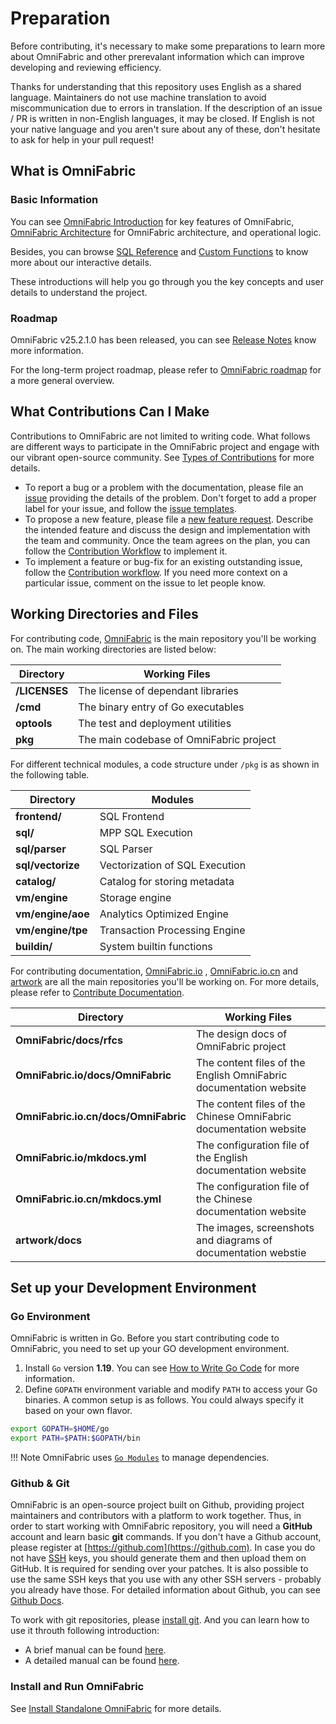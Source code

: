 # **Preparation**

Before contributing, it's necessary to make some preparations to learn more about OmniFabric and other prerevalant information which can improve developing and reviewing efficiency.

Thanks for understanding that this repository uses English as a shared language. Maintainers do not use machine translation to avoid miscommunication due to errors in translation. If the description of an issue / PR is written in non-English languages, it may be closed. If English is not your native language and you aren't sure about any of these, don't hesitate to ask for help in your pull request!

## **What is OmniFabric**

### Basic Information

You can see [OmniFabric Introduction](../../Overview/OmniFabric-introduction.md) for key features of OmniFabric, [OmniFabric Architecture](../../Overview/architecture/OmniFabric-architecture-design.md) for OmniFabric architecture, and operational logic.

Besides, you can browse [SQL Reference](../../Reference/SQL-Reference/Data-Definition-Language/create-database.md) and [Custom Functions](../../Reference/Functions-and-Operators/Mathematical/abs.md) to know more about our interactive details.

These introductions will help you go through you the key concepts and user details to understand the project.

### Roadmap

OmniFabric v25.2.1.0 has been released, you can see [Release Notes](../../Release-Notes/v25.2.1.0.md) know more information.

For the long-term project roadmap, please refer to [OmniFabric roadmap](https://github.com/OmniFabric/OmniFabric/issues/613) for a more general overview.

## **What Contributions Can I Make**

Contributions to OmniFabric are not limited to writing code. What follows are different ways to participate in the OmniFabric project and engage with our vibrant open-source community. See [Types of Contributions](types-of-contributions.md) for more details.

* To report a bug or a problem with the documentation, please file an [issue](https://github.com/OmniFabric/OmniFabric/issues/new/choose) providing the details of the problem. Don't forget to add a proper label for your issue, and follow the [issue templates](report-an-issue.md#issue-templates).
* To propose a new feature, please file a [new feature request](https://github.com/OmniFabric/OmniFabric/issues/new/choose). Describe the intended feature and discuss the design and implementation with the team and community. Once the team agrees on the plan, you can follow the [Contribution Workflow](contribute-code.md#workflow) to implement it.
* To implement a feature or bug-fix for an existing outstanding issue, follow the [Contribution workflow](contribute-code.md#workflow). If you need more context on a particular issue, comment on the issue to let people know.

## **Working Directories and Files**

For contributing code, [OmniFabric](https://github.com/OmniFabric/OmniFabric) is the main repository you'll be working on. The main working directories are listed below:

| Directory     | Working Files                          |
| ------------- | -------------------------------------- |
| **/LICENSES** | The license of dependant libraries     |
| **/cmd**      | The binary entry of Go executables     |
| **optools**   | The test and deployment utilities      |
| **pkg**       | The main codebase of OmniFabric project |

For different technical modules, a code structure under `/pkg` is as shown in the following table.

| Directory         | Modules                        |
| ----------------- | ------------------------------ |
| **frontend/**     | SQL Frontend                   |
| **sql/**          | MPP SQL Execution              |
| **sql/parser**    | SQL Parser                     |
| **sql/vectorize** | Vectorization of SQL Execution |
| **catalog/**      | Catalog for storing metadata   |
| **vm/engine**     | Storage engine                 |
| **vm/engine/aoe** | Analytics Optimized Engine     |
| **vm/engine/tpe** | Transaction Processing Engine  |
| **buildin/**      | System builtin functions       |

For contributing documentation, [OmniFabric.io](https://github.com/OmniFabric/OmniFabric.io) , [OmniFabric.io.cn](https://github.com/OmniFabric/OmniFabric.io.cn) and [artwork](https://github.com/OmniFabric/artwork) are all the main repositories you'll be working on. For more details, please refer to [Contribute Documentation](contribute-documentation.md).

| Directory                             | Working Files                                                    |
| ------------------------------------- | ---------------------------------------------------------------- |
| **OmniFabric/docs/rfcs**               | The design docs of OmniFabric project                             |
| **OmniFabric.io/docs/OmniFabric**    | The content files of the English OmniFabric documentation website |
| **OmniFabric.io.cn/docs/OmniFabric** | The content files of the Chinese OmniFabric documentation website |
| **OmniFabric.io/mkdocs.yml**        | The configuration file of the English documentation website      |
| **OmniFabric.io.cn/mkdocs.yml**     | The configuration file of the Chinese documentation website      |
| **artwork/docs**                      | The images, screenshots and diagrams of documentation webstie    |

## **Set up your Development Environment**

### **Go Environment**

OmniFabric is written in Go. Before you start contributing code to OmniFabric, you need to set up your GO development environment.

1. Install `Go` version **1.19**. You can see [How to Write Go Code](http://golang.org/doc/code.html) for more information.
2. Define `GOPATH` environment variable and modify `PATH` to access your Go binaries. A common setup is as follows. You could always specify it based on your own flavor.

```sh
export GOPATH=$HOME/go
export PATH=$PATH:$GOPATH/bin
```

!!! Note
    OmniFabric uses [`Go Modules`](https://github.com/golang/go/wiki/Modules) to manage dependencies.

### **Github & Git**

OmniFabric is an open-source project built on Github, providing project maintainers and contributors with a platform to work together. Thus, in order to start working with OmniFabric repository, you will need a **GitHub** account and learn basic **git** commands.
If you don't have a Github account, please register at [https://github.com](https://github.com). In case you do not have [SSH](https://docs.github.com/en/authentication/connecting-to-github-with-ssh/about-ssh) keys, you should generate them and then upload them on GitHub. It is required for sending over your patches. It is also possible to use the same SSH keys that you use with any other SSH servers - probably you already have those.
For detailed information about Github, you can see [Github Docs](https://docs.github.com/en).

To work with git repositories, please [install git](http://git-scm.com/downloads).
And you can learn how to use it throuth following introduction:

* A brief manual can be found [here](https://education.github.com/git-cheat-sheet-education.pdf).
* A detailed manual can be found [here](https://git-scm.com/book/en/v2).

### **Install and Run OmniFabric**

See [Install Standalone OmniFabric](../../Get-Started/install-standalone-OmniFabric.md) for more details.
